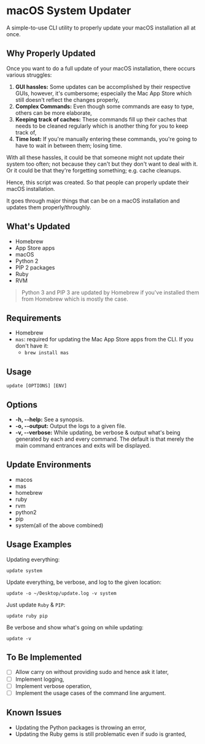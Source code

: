 # macOS System Updater

A simple-to-use CLI utility to properly update your macOS installation all at once.

## Why Properly Updated

Once you want to do a full update of your macOS installation, there occurs various struggles:

1. **GUI hassles:** Some updates can be accomplished by their respective GUIs, however, it's cumbersome; especially the Mac App Store which still doesn't reflect the changes properly,
2. **Complex Commands:** Even though some commands are easy to type, others can be more elaborate,
2. **Keeping track of caches:** These commands fill up their caches that needs to be cleaned regularly which is another thing for you to keep track of,
3. **Time lost:** If you're manually entering these commands, you're going to have to wait in between them; losing time.

With all these hassles, it could be that someone might not update their system too often; not because they can't but they don't want to deal with it. Or it could be that they're forgetting something; e.g. cache cleanups.

Hence, this script was created. So that people can properly update their macOS installation.

It goes through major things that can be on a macOS installation and updates them properly/throughly.

## What's Updated

- Homebrew
- App Store apps
- macOS
- Python 2
- PIP 2 packages
- Ruby
- RVM

> Python 3 and PIP 3 are updated by Homebrew if you've installed them from Homebrew which is mostly the case.

## Requirements

- Homebrew
- `mas`: required for updating the Mac App Store apps from the CLI. If you don't have it:
	- `brew install mas`

## Usage

`update [OPTIONS] [ENV]`

## Options

- **-h, --help:** See a synopsis.
- **-o, --output:** Output the logs to a given file.
- **-v, --verbose:** While updating, be verbose & output what's being generated by each and every command. The default is that merely the main command entrances and exits will be displayed.

## Update Environments

- macos
- mas
- homebrew
- ruby
- rvm
- python2
- pip
- system(all of the above combined)

## Usage Examples

Updating everything:

	update system

Update everything, be verbose, and log to the given location:

	update -o ~/Desktop/update.log -v system

Just update `Ruby` & `PIP`:

	update ruby pip

Be verbose and show what's going on while updating:

	update -v

## To Be Implemented

- [ ] Allow carry on without providing sudo and hence ask it later,
- [ ] Implement logging,
- [ ] Implement verbose operation,
- [ ] Implement the usage cases of the command line argument.

## Known Issues

- Updating the Python packages is throwing an error,
- Updating the Ruby gems is still problematic even if sudo is granted,
